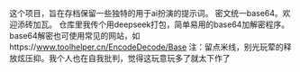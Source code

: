 这个项目，旨在存档保留一些独特的用于ai扮演的提示词。
密文统一base64。欢迎添砖加瓦。
仓库里我传个用deepseek打包，简单易用的base64加解密程序。
base64解密也可使用常见的网站，如https://www.toolhelper.cn/EncodeDecode/Base
注：留点米线，别光玩荤的释放炫压抑。我个人也在自我批判，觉得这玩意玩多了就太下作了

